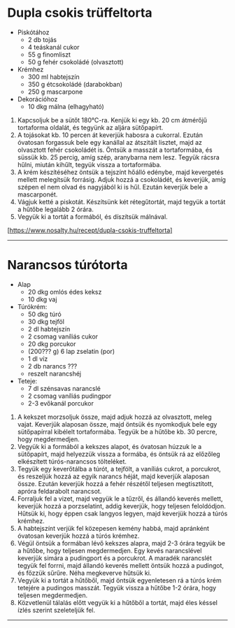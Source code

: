 # Dupla csokis trüffeltorta

-   Piskótához
    -   2 db tojás
    -   4 teáskanál cukor
    -   55 g finomliszt
    -   50 g fehér csokoládé (olvasztott)
-   Krémhez
    -   300 ml habtejszín
    -   350 g étcsokoládé (darabokban)
    -   250 g mascarpone
-   Dekorációhoz
    -   10 dkg málna (elhagyható)

1.  Kapcsoljuk be a sütőt 180°C-ra. Kenjük ki egy kb. 20 cm átmérőjű tortaforma oldalát, és tegyünk az aljára sütőpapírt.
2.  A tojásokat kb. 10 percen át keverjük habosra a cukorral. Ezután óvatosan forgassuk bele egy kanállal az átszitált lisztet, majd az olvasztott fehér csokoládét is. Öntsük a masszát a tortaformába, és süssük kb. 25 percig, amíg szép, aranybarna nem lesz. Tegyük rácsra hűlni, miután kihűlt, tegyük vissza a tortaformába.
3.  A krém készítéséhez öntsük a tejszínt hőálló edénybe, majd kevergetés mellett melegítsük forrásig. Adjuk hozzá a csokoládét, és keverjük, amíg szépen el nem olvad és nagyjából ki is hűl. Ezután keverjük bele a mascarponét.
4.  Vágjuk ketté a piskotát. Készítsünk két rétegűtortát, majd tegyük a tortát a hűtőbe legalább 2 órára.
5.  Vegyük ki a tortát a formából, és díszítsük málnával.

[https://www.nosalty.hu/recept/dupla-csokis-truffeltorta]

------------------------------------------------------------------------------------------------------------------------

# Narancsos túrótorta

-   Alap
    -   20 dkg omlós édes keksz
    -   10 dkg vaj
-   Túrókrém:
    -   50 dkg túró
    -   30 dkg tejföl
    -   2 dl habtejszín
    -   2 csomag vaníliás cukor
    -   20 dkg porcukor
    -   (200??? g) 6 lap zselatin (por)
    -   1 dl víz
    -   2 db narancs ???
    -   reszelt narancshéj
-   Teteje:
    -   7 dl szénsavas narancslé
    -   2 csomag vaníliás pudingpor
    -   2-3 evőkanál porcukor

1.  A kekszet morzsoljuk össze, majd adjuk hozzá az olvasztott, meleg vajat. Keverjük alaposan össze, majd öntsük és nyomkodjuk bele egy sütőpapírral kibélelt tortaformába. Tegyük be a hűtőbe kb. 30 percre, hogy megdermedjen.
2.  Vegyük ki a formából a kekszes alapot, és óvatosan húzzuk le a sütőpapírt, majd helyezzük vissza a formába, és öntsük rá az előzőleg elkészített túrós-narancsos tölteléket.
3.  Tegyük egy keverőtálba a túrót, a tejfölt, a vaníliás cukrot, a porcukrot, és reszeljük hozzá az egyik narancs héját, majd keverjük alaposan össze. Ezután keverjük hozzá a fehér részétől teljesen megtisztított, apróra feldarabolt narancsot.
4.  Forraljuk fel a vizet, majd vegyük le a tűzről, és állandó keverés mellett, keverjük hozzá a porzselatint, addig keverjük, hogy teljesen feloldódjon. Hűtsük ki, hogy éppen csak langyos legyen, majd keverjük hozzá a túrós krémhez.
5.  A habtejszínt verjük fel közepesen kemény habbá, majd apránként óvatosan keverjük hozzá a túrós krémhez.
6.  Végül öntsük a formában lévő kekszes alapra, majd 2-3 órára tegyük be a hűtőbe, hogy teljesen megdermedjen. Egy kevés narancslével keverjük simára a pudingport és a porcukrot. A maradék narancslét tegyük fel forrni, majd állandó keverés mellett öntsük hozzá a pudingot, és főzzük sűrűre. Néha megkeverve hűtsük ki.
7.  Vegyük ki a tortát a hűtőből, majd öntsük egyenletesen rá a túrós krém tetejére a pudingos masszát. Tegyük vissza a hűtőbe 1-2 órára, hogy teljesen megdermedjen.
8.  Közvetlenül tálalás előtt vegyük ki a hűtőből a tortát, majd éles késsel ízlés szerint szeleteljük fel.

------------------------------------------------------------------------------------------------------------------------

